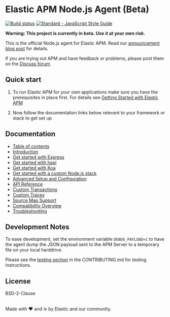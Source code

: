 # Elastic APM Node.js Agent (Beta)

[![Build status](https://travis-ci.org/elastic/apm-agent-nodejs.svg?branch=master)](https://travis-ci.org/elastic/apm-agent-nodejs)
[![Standard - JavaScript Style Guide](https://img.shields.io/badge/code%20style-standard-brightgreen.svg?style=flat)](https://github.com/standard/standard)

**Warning: This project is currently in beta. Use it at your own
risk.**

This is the official Node.js agent for Elastic APM. Read our
[announcement blog
post](https://www.elastic.co/blog/starting-down-the-path-for-elastic-apm)
for details.

If you are trying out APM and have feedback or problems, please post
them on the [Discuss forum](https://discuss.elastic.co/c/apm).

## Quick start

1. To run Elastic APM for your own applications make sure you have the
   prerequisites in place first. For details see [Getting Started with
   Elastic APM](https://www.elastic.co/guide/en/apm/get-started)

1. Now follow the documentation links below relevant to your framework
   or stack to get set up

## Documentation

- [Table of contents](https://www.elastic.co/guide/en/apm/agent/nodejs)
- [Introduction](https://www.elastic.co/guide/en/apm/agent/nodejs/current/intro.html)
- [Get started with Express](https://www.elastic.co/guide/en/apm/agent/nodejs/current/express.html)
- [Get started with hapi](https://www.elastic.co/guide/en/apm/agent/nodejs/current/hapi.html)
- [Get started with Koa](https://www.elastic.co/guide/en/apm/agent/nodejs/current/koa.html)
- [Get started with a custom Node.js stack](https://www.elastic.co/guide/en/apm/agent/nodejs/current/custom-stack.html)
- [Advanced Setup and Configuration](https://www.elastic.co/guide/en/apm/agent/nodejs/current/advanced-setup.html)
- [API Reference](https://www.elastic.co/guide/en/apm/agent/nodejs/current/api.html)
- [Custom Transactions](https://www.elastic.co/guide/en/apm/agent/nodejs/current/custom-transactions.html)
- [Custom Traces](https://www.elastic.co/guide/en/apm/agent/nodejs/current/custom-traces.html)
- [Source Map Support](https://www.elastic.co/guide/en/apm/agent/nodejs/current/source-maps.html)
- [Compatibility Overview](https://www.elastic.co/guide/en/apm/agent/nodejs/current/compatibility.html)
- [Troubleshooting](https://www.elastic.co/guide/en/apm/agent/nodejs/current/troubleshooting.html)

## Development Notes

To ease development, set the environment variable `DEBUG_PAYLOAD=1` to
have the agent dump the JSON payload sent to the APM Server to a
temporary file on your local harddrive.

Please see the [testing section](CONTRIBUTING.MD#testing) in the CONTRIBUTING.md for testing instructions.


## License

BSD-2-Clause

<br>Made with ♥️ and ☕️ by Elastic and our community.
